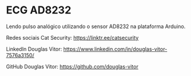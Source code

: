 # ECG AD8232

Lendo pulso analógico utilizando o sensor AD8232 na plataforma Arduino.

Redes sociais Cat Security: https://linktr.ee/catsecurity

LinkedIn Douglas Vitor: https://www.linkedin.com/in/douglas-vitor-7576a3150/

GitHub Douglas Vitor: https://github.com/douglas-vitor